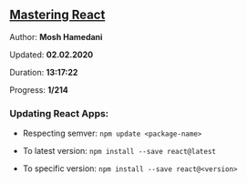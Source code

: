 
## [Mastering React](https://coursehunters.net/course/mastering-react-mosh-hamedani)

Author: **Mosh Hamedani**

Updated: **02.02.2020**

Duration: **13:17:22**

Progress: **1/214**

### Updating React Apps:

- Respecting semver: `npm update <package-name>`

- To latest version: `npm install --save react@latest`

- To specific version: `npm install --save react@<version>`
